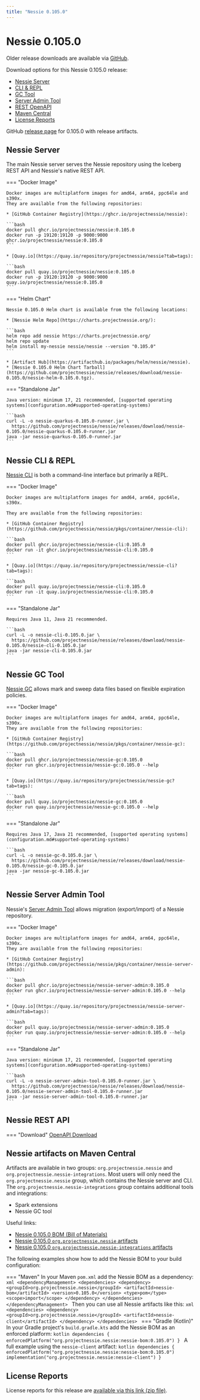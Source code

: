 ```yaml
---
title: "Nessie 0.105.0"
---
```


# Nessie 0.105.0

Older release downloads are available via [GitHub](https://github.com/projectnessie/nessie/releases).

Download options for this Nessie 0.105.0 release:

* [Nessie Server](#nessie-server)
* [CLI & REPL](#nessie-cli--repl)
* [GC Tool](#nessie-gc-tool)
* [Server Admin Tool](#nessie-server-admin-tool)
* [REST OpenAPI](#nessie-rest-api)
* [Maven Central](#nessie-artifacts-on-maven-central)
* [License Reports](#license-reports)

GitHub [release page](https://github.com/projectnessie/nessie/releases/tag/nessie-0.105.0) for 0.105.0 with release artifacts.

## Nessie Server

The main Nessie server serves the Nessie repository using the Iceberg REST API and Nessie's native REST API.

=== "Docker Image"

    Docker images are multiplatform images for amd64, arm64, ppc64le and s390x.
    They are available from the following repositories:

    * [GitHub Container Registry](https://ghcr.io/projectnessie/nessie):

    ```bash
    docker pull ghcr.io/projectnessie/nessie:0.105.0
    docker run -p 19120:19120 -p 9000:9000 ghcr.io/projectnessie/nessie:0.105.0
    ```

    * [Quay.io](https://quay.io/repository/projectnessie/nessie?tab=tags):

    ```bash
    docker pull quay.io/projectnessie/nessie:0.105.0
    docker run -p 19120:19120 -p 9000:9000 quay.io/projectnessie/nessie:0.105.0
    ```

=== "Helm Chart"

    Nessie 0.105.0 Helm chart is available from the following locations:

    * [Nessie Helm Repo](https://charts.projectnessie.org/):

    ```bash
    helm repo add nessie https://charts.projectnessie.org/
    helm repo update
    helm install my-nessie nessie/nessie --version "0.105.0"
    ```

    * [Artifact Hub](https://artifacthub.io/packages/helm/nessie/nessie).
    * [Nessie 0.105.0 Helm Chart Tarball](https://github.com/projectnessie/nessie/releases/download/nessie-0.105.0/nessie-helm-0.105.0.tgz).

=== "Standalone Jar"

    Java version: minimum 17, 21 recommended, [supported operating systems](configuration.md#supported-operating-systems)

    ```bash
    curl -L -o nessie-quarkus-0.105.0-runner.jar \
      https://github.com/projectnessie/nessie/releases/download/nessie-0.105.0/nessie-quarkus-0.105.0-runner.jar
    java -jar nessie-quarkus-0.105.0-runner.jar
    ```

## Nessie CLI & REPL

[Nessie CLI](cli.md) is both a command-line interface but primarily a REPL.

=== "Docker Image"

    Docker images are multiplatform images for amd64, arm64, ppc64le, s390x.

    They are available from the following repositories:

    * [GitHub Container Registry](https://github.com/projectnessie/nessie/pkgs/container/nessie-cli):

    ```bash
    docker pull ghcr.io/projectnessie/nessie-cli:0.105.0
    docker run -it ghcr.io/projectnessie/nessie-cli:0.105.0 
    ```

    * [Quay.io](https://quay.io/repository/projectnessie/nessie-cli?tab=tags):

    ```bash
    docker pull quay.io/projectnessie/nessie-cli:0.105.0
    docker run -it quay.io/projectnessie/nessie-cli:0.105.0
    ```

=== "Standalone Jar"

    Requires Java 11, Java 21 recommended.

    ```bash
    curl -L -o nessie-cli-0.105.0.jar \
      https://github.com/projectnessie/nessie/releases/download/nessie-0.105.0/nessie-cli-0.105.0.jar
    java -jar nessie-cli-0.105.0.jar
    ```

## Nessie GC Tool

[Nessie GC](gc.md) allows mark and sweep data files based on flexible expiration policies.

=== "Docker Image"

    Docker images are multiplatform images for amd64, arm64, ppc64le, s390x.
    They are available from the following repositories:

    * [GitHub Container Registry](https://github.com/projectnessie/nessie/pkgs/container/nessie-gc):

    ```bash
    docker pull ghcr.io/projectnessie/nessie-gc:0.105.0
    docker run ghcr.io/projectnessie/nessie-gc:0.105.0 --help
    ```

    * [Quay.io](https://quay.io/repository/projectnessie/nessie-gc?tab=tags):

    ```bash
    docker pull quay.io/projectnessie/nessie-gc:0.105.0
    docker run quay.io/projectnessie/nessie-gc:0.105.0 --help
    ```

=== "Standalone Jar"

    Requires Java 17, Java 21 recommended, [supported operating systems](configuration.md#supported-operating-systems)

    ```bash
    curl -L -o nessie-gc-0.105.0.jar \
      https://github.com/projectnessie/nessie/releases/download/nessie-0.105.0/nessie-gc-0.105.0.jar
    java -jar nessie-gc-0.105.0.jar
    ```

## Nessie Server Admin Tool

Nessie's [Server Admin Tool](export_import.md) allows migration (export/import) of a
Nessie repository.

=== "Docker Image"

    Docker images are multiplatform images for amd64, arm64, ppc64le, s390x.
    They are available from the following repositories:

    * [GitHub Container Registry](https://github.com/projectnessie/nessie/pkgs/container/nessie-server-admin):

    ```bash
    docker pull ghcr.io/projectnessie/nessie-server-admin:0.105.0
    docker run ghcr.io/projectnessie/nessie-server-admin:0.105.0 --help
    ```

    * [Quay.io](https://quay.io/repository/projectnessie/nessie-server-admin?tab=tags):

    ```bash
    docker pull quay.io/projectnessie/nessie-server-admin:0.105.0
    docker run quay.io/projectnessie/nessie-server-admin:0.105.0 --help
    ```

=== "Standalone Jar"

    Java version: minimum 17, 21 recommended, [supported operating systems](configuration.md#supported-operating-systems)

    ```bash
    curl -L -o nessie-server-admin-tool-0.105.0-runner.jar \
      https://github.com/projectnessie/nessie/releases/download/nessie-0.105.0/nessie-server-admin-tool-0.105.0-runner.jar
    java -jar nessie-server-admin-tool-0.105.0-runner.jar
    ```

## Nessie REST API

=== "Download"
    [OpenAPI Download](https://github.com/projectnessie/nessie/releases/download/nessie-0.105.0/nessie-openapi-0.105.0.yaml)

## Nessie artifacts on Maven Central

Artifacts are available in two groups: `org.projectnessie.nessie` and
`org.projectnessie.nessie-integrations`. Most users will only need the `org.projectnessie.nessie`
group, which contains the Nessie server and CLI. The `org.projectnessie.nessie-integrations` group
contains additional tools and integrations:

* Spark extensions
* Nessie GC tool

Useful links:

* [Nessie 0.105.0 BOM (Bill of Materials)](https://search.maven.org/artifact/org.projectnessie.nessie/nessie-bom/0.105.0/pom)
* [Nessie 0.105.0 `org.projectnessie.nessie` artifacts](https://search.maven.org/search?q=g:org.projectnessie.nessie%20v:0.105.0)
* [Nessie 0.105.0 `org.projectnessie.nessie-integrations` artifacts](https://search.maven.org/search?q=g:org.projectnessie.nessie-integrations%20v:0.105.0)

The following examples show how to add the Nessie BOM to your build configuration:

=== "Maven"
    In your Maven `pom.xml` add the Nessie BOM as a dependency:
    ```xml
    <dependencyManagement>
      <dependencies>
        <dependency>
          <groupId>org.projectnessie.nessie</groupId>
          <artifactId>nessie-bom</artifactId>
          <version>0.105.0</version>
          <type>pom</type>
          <scope>import</scope>
        </dependency>
      </dependencies>
    </dependencyManagement>
    ```
    Then you can use all Nessie artifacts like this:
    ```xml
    <dependencies>
      <dependency>
        <groupId>org.projectnessie.nessie</groupId>
        <artifactId>nessie-client</artifactId>
      </dependency>
    </dependencies>
    ```
=== "Gradle (Kotlin)"
    In your Gradle project's `build.gradle.kts` add the Nessie BOM as an enforced platform:
    ```kotlin
    dependencies {
      enforcedPlatform("org.projectnessie.nessie:nessie-bom:0.105.0")
    }
    ```
    A full example using the `nessie-client` artifact:
    ```kotlin
    dependencies {
      enforcedPlatform("org.projectnessie.nessie:nessie-bom:0.105.0")
      implementation("org.projectnessie.nessie:nessie-client")
    }
    ```

## License Reports

License reports for this release are [available via this link (zip file)](https://github.com/projectnessie/nessie/releases/download/nessie-0.105.0/nessie-aggregated-license-report-0.105.0.zip).
